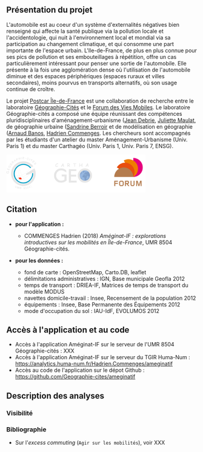 ## Présentation du projet

L'automobile est au coeur d'un système d'externalités négatives bien renseigné qui affecte la santé publique via la pollution locale et l'accidentologie, qui nuit à l'environnement local et mondial via sa participation au changement climatique, et qui consomme une part importante de l'espace urbain. L'Ile-de-France, de plus en plus connue pour ses pics de pollution et ses embouteillages à répétition, offre un cas particulièrement intéressant pour penser une sortie de l'automobile. Elle présente à la fois une agglomération dense où l'utilisation de l'automobile diminue et des espaces périphériques (espaces ruraux et villes secondaires), moins pourvus en transports alternatifs, où son usage continue de croître.

Le projet [Postcar Île-de-France](http://fr.forumviesmobiles.org/projet/2017/02/27/post-car-ile-france-3516) est une collaboration de recherche entre le laboratoire [Géographie-Cités](http://parisgeo.cnrs.fr) et le [Forum des Vies Mobiles](http://fr.forumviesmobiles.org). Le laboratoire Géographie-cités a composé une équipe réunissant des compétences pluridisciplinaires d'aménagement-urbanisme ([Jean Debrie](http://www.parisgeo.cnrs.fr/spip.php?article5684&lang=fr), [Juliette Maulat](http://www.parisgeo.cnrs.fr/spip.php?article324&lang=fr), de géographie urbaine ([Sandrine Berroir](http://www.parisgeo.cnrs.fr/spip.php?article51&lang=fr) et de modélisation en géographie ([Arnaud Banos](http://www.parisgeo.cnrs.fr/spip.php?article5&lang=fr), [Hadrien Commenges](http://www.parisgeo.cnrs.fr/spip.php?article87&lang=fr). Les chercheurs sont accompagnés par les étudiants d'un atelier du master Aménagement-Urbanisme (Univ. Paris 1) et du master Carthagéo (Univ. Paris 1, Univ. Paris 7, ENSG).

<img src="logos.png" alt="logos" style="height:100px">


## Citation

- **pour l'application :**
	- COMMENGES Hadrien (2018) *Améginat-IF : explorations introductives sur les mobilités en Île-de-France*, UMR 8504 Géographie-cités.

- **pour les données :**
	- fond de carte : OpenStreetMap, Carto.DB, leaflet
	- délimitations administratives : IGN, Base municipale Geofla 2012
	- temps de transport : DRIEA-IF, Matrices de temps de transport du modèle MODUS
	- navettes domicile-travail : Insee, Recensement de la population 2012
	- équipements : Insee, Base Permanente des Équipements 2012
	- mode d'occupation du sol : IAU-IdF, EVOLUMOS 2012


## Accès à l'application et au code

- Accès à l'application Améginat-IF sur le serveur de l'UMR 8504 Géographie-cités : XXX
- Accès à l'application Améginat-IF sur le serveur du TGIR Huma-Num : https://analytics.huma-num.fr/Hadrien.Commenges/ameginatif
- Accès au code de l'application sur le dépot Github : https://github.com/Geographie-cites/ameginatif


## Description des analyses

### Visibilité


### Bibliographie

- Sur l'*excess commuting* (`Agir sur les mobilités`), voir XXX

